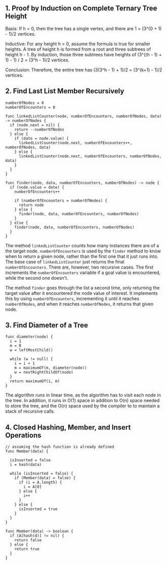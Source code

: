 ## 1. Proof by Induction on Complete Ternary Tree Height ##

Basis:
  If h = 0, then the tree has a single vertex, and there are 1 = (3^(0 + 1) - 1)/2 vertices.

Inductive: For any height h > 0, assume the formula is true for smaller heights. A tree of height h is formed from a root and three subtrees of height h - 1. By induction, those three subtrees have heights of (3^((h - 1) + 1) - 1) / 2 = (3^h - 1)/2 vertices.
  
Conclusion: Therefore, the entire tree has (3(3^h - 1) + 1)/2 = (3^(k+1) - 1)/2 vertices.

## 2. Find Last List Member Recursively
    
    numberOfNodes = 0
    numberOfEncounters = 0

    func linkedListCounter(node, numberOfEncounters, numberOfNodes, data) -> numberOfNodes {
      if (node.next = nil) {
        return --numberOfNodes
      } else {
        if (date = node.value) {
          linkedListCounter(node.next, numberOfEncounters++, numberOfNodes, data)
        } else {
          linkedListCounter(node.next, numberOfEncounters, numberOfNodes, data)
        }
      }
    }
    
    func finder(node, data, numberOfEncounters, numberOfNodes) -> node {
      if (node.value = date) {
        numberOfEncounters++
        
        if (numberOfEncounters = numberOfNodes) {
          return node
        } else {
          finder(node, data, numberOfEncounters, numberOfNodes)
        }
      } else {
        finder(node, data, numberOfEncounters, numberOfNodes)
      }
    }
    
The method `linkedListCounter` counts how many instances there are of a the target node. `numberOfEncounters` is used by the `finder` method to know when to return a given node, rather than the first one that it just runs into. The base case of `linkedListCounter` just returns the final `numberOfEncounters`. There are, however, two recursive cases. The first increments the `numberOfEncounters` variable if a goal value is encountered, while the second one doesn't.

The method `finder` goes through the list a second time, only returning the target value after it encountered the node value of interest. It implements this by using `numberOfEncounters`, incrementing it until it reaches `numberOfNodes`, and when it reaches `numberOfNodes`, it returns that given node.

## 3. Find Diameter of a Tree ##

    func diameter(node) {
      i = 1
      m = 0
      w = leftMostChild()

      while (w != null) {
        i = i + 1
        m = maximumOf(m, diameter(node))
        w = nextRightChildOf(node) 
      }
      return maximumOf(i, m)
    }

The algorithm runs in linear time, as the algorithm has to visit each node in the tree. In addition, it runs in O(1) space in addition to O(n) space needed to store the tree, and the O(n) space used by the compiler to to maintain a stack of recursive calls.

## 4. Closed Hashing, Member, and Insert Operations ##

    // assuming the hash function is already defined
    func Member(data) {
      
      isInserted = false
      i = hash(data)
      
      while (isInserted = false) {
        if (Member(data) = false) {
          if (i = A.length) {
            i = A[0]
          } else {
            i++
          }
        } else {
          isInserted = true
        }
      }
    }
    
    func Member(data) -> boolean {
      if (A[hash(d)] != nil) {
        return false
      } else {
        return true
      }
    }
